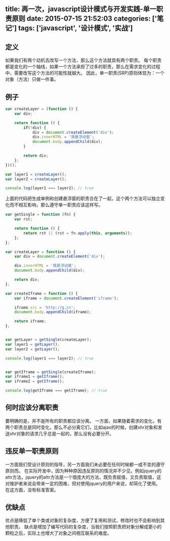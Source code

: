 title: 再一次，javascript设计模式与开发实践-单一职责原则
date: 2015-07-15 21:52:03
categories: ['笔记']
tags: ['javascript', '设计模式', '实战']
---

## 定义
如果我们有两个动机去改写一个方法，那么这个方法就具有两个职责。
每个职责都是变化的一个轴线，如果一个方法承担了过多的职责，那么在需求变化的过程中，需要改写这个方法的可能性就越大。
因此，单一职责(SRP)原则体现为：一个对象（方法）只做一件事。

## 例子
``` javascript
var createLayer = (function () {
    var div;

    return function () {
        if(!div) {
            div = document.createElement('div');
            div.innerHTML = '我是浮动窗';
            document.body.appendChild(div);
        }

        return div;
    };
})();

var layer1 = createLayer();
var layer2 = createLayer();

console.log(layer1 === layer2); // true
```

上面的代码把生成单例和创建悬浮窗的职责合在了一起，这个两个方法可以独立变化而不相互影响，那么遵守单一职责应该这样写。

<!-- more -->

```javascript
var getSingle = function (fn) {
    var rst;

    return function () {
        return rst || (rst = fn.apply(this, arguments));
    };
};

var createLayer = function () {
    var div = document.createElement('div');

    div.innerHTML = '我是浮动窗';
    document.body.appendChild(div);

    return div;
};

var createIframe = function () {
    var iframe = document.createElement('iframe');

    iframe.src = 'http://g.cn';
    document.body.appendChild(iframe);

    return iframe;
};


var getLayer = getSingle(createLayer);
var layer1 = getLayer();
var layer2 = getLayer();

console.log(layer1 === layer2); // true


var getIframe = getSingle(createIframe);
var iframe1 = getIframe();
var iframe2 = getIframe();

console.log(getIframe === getIframe); // true
```

## 何时应该分离职责
要明确的是，并不是所有的职责都应该分离。
一方面，如果随着需求的变化，有两个职责总是同时变化，那么不必分离它们，比如ajax的时候，创建xhr对象和发送xhr对象的请求几乎总是一起的，那么没有必要分开。

## 违反单一职责原则
一方面我们受设计原则的指导，另一方面我们未必要在任何时候都一成不变的遵守原则而。
在实际开发中，因为种种原因违反原则的情况并不少见，例如jquery的attr方法，jquery的attr方法是一个很庞大的方法，既负责赋值，又负责取值，这对维护者来说会带来一定的困难，但对使用jquery的用户来说，却简化了使用。
在这方面，没有标准答案。

## 优缺点
优点是降低了单个类或对象的复杂度，方便了复用和测试，修改时也不会影响到其他职责。
缺点是增加了编写代码的复杂度，当我们按照职责把对象分解成更小的颗粒之后，实际上也增大了对象之间相互联系的难度。